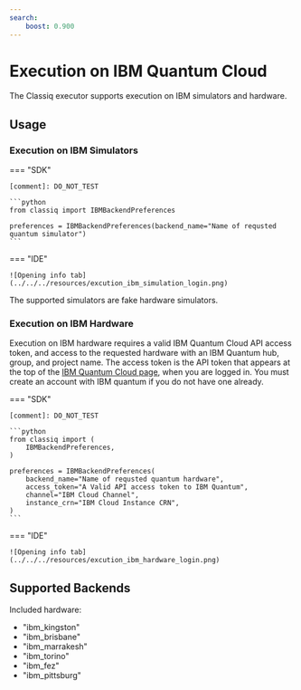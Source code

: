 ```yaml
---
search:
    boost: 0.900
---
```


<!-- cspell:ignore pittsburg -->

# Execution on IBM Quantum Cloud

The Classiq executor supports execution on IBM simulators and hardware.

## Usage

### Execution on IBM Simulators

=== "SDK"

    [comment]: DO_NOT_TEST

    ```python
    from classiq import IBMBackendPreferences

    preferences = IBMBackendPreferences(backend_name="Name of requsted quantum simulator")
    ```

=== "IDE"

    ![Opening info tab](../../../resources/excution_ibm_simulation_login.png)

The supported simulators are fake hardware simulators.

### Execution on IBM Hardware

Execution on IBM hardware requires a valid IBM Quantum Cloud API access token, and access to the requested hardware with an IBM Quantum hub, group, and project name.
The access token is the API token that appears at the top of the [IBM Quantum Cloud page](https://quantum.cloud.ibm.com/), when you are logged in. You must create an account with IBM quantum if you do not have one already.

=== "SDK"

    [comment]: DO_NOT_TEST

    ```python
    from classiq import (
        IBMBackendPreferences,
    )

    preferences = IBMBackendPreferences(
        backend_name="Name of requsted quantum hardware",
        access_token="A Valid API access token to IBM Quantum",
        channel="IBM Cloud Channel",
        instance_crn="IBM Cloud Instance CRN",
    )
    ```

=== "IDE"

    ![Opening info tab](../../../resources/excution_ibm_hardware_login.png)

## Supported Backends

Included hardware:

-   "ibm_kingston"
-   "ibm_brisbane"
-   "ibm_marrakesh"
-   "ibm_torino"
-   "ibm_fez"
-   "ibm_pittsburg"
